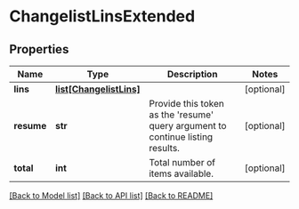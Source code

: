 # ChangelistLinsExtended

## Properties
Name | Type | Description | Notes
------------ | ------------- | ------------- | -------------
**lins** | [**list[ChangelistLins]**](ChangelistLins.md) |  | [optional] 
**resume** | **str** | Provide this token as the &#39;resume&#39; query argument to continue listing results. | [optional] 
**total** | **int** | Total number of items available. | [optional] 

[[Back to Model list]](../README.md#documentation-for-models) [[Back to API list]](../README.md#documentation-for-api-endpoints) [[Back to README]](../README.md)



